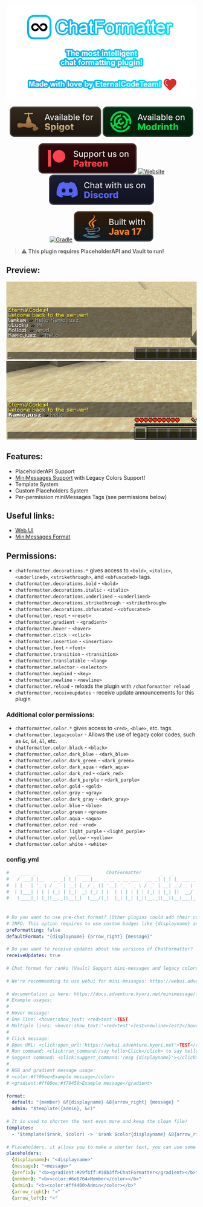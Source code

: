 <div align="center">

![Readme Banner](assets/img/chatformatter.png)

[![Available on Paper](https://raw.githubusercontent.com/intergrav/devins-badges/v3/assets/cozy/supported/spigot_vector.svg)](https://raw.githubusercontent.com/intergrav/devins-badges/1aec26abb75544baec37249f42008b2fcc0e731f/assets/cozy/supported/paper_vector.svg)
[![Available on modrinth](https://raw.githubusercontent.com/intergrav/devins-badges/68af3da1d56294934ece854c43dac9ab1b0eb3e9/assets/cozy/available/modrinth_vector.svg)](https://modrinth.com/plugin/chatformatter)

[![Patreon](https://raw.githubusercontent.com/intergrav/devins-badges/v3/assets/cozy/donate/patreon-plural_vector.svg)](https://www.patreon.com/eternalcode)
[![Website](https://raw.githubusercontent.com/intergrav/devins-badges/v3/assets/cozy/documentation/website_vector.svg)](https://eternalcode.pl/)
[![Discord](https://raw.githubusercontent.com/intergrav/devins-badges/v3/assets/cozy/social/discord-plural_vector.svg)](https://discord.gg/FQ7jmGBd6c)

[![Gradle](https://raw.githubusercontent.com/intergrav/devins-badges/v3/assets/cozy/built-with/gradle_vector.svg)](https://gradle.org/)
[![Java](https://raw.githubusercontent.com/intergrav/devins-badges/v3/assets/cozy/built-with/java17_vector.svg)](https://www.java.com/)

</div>

> ⚠ **This plugin requires PlaceholderAPI and Vault to run!**

## Preview:
![1](assets/gif/ChatFormatterHoverPlayerInfo.gif)
![2](assets/gif/ChatFormatterClickableMessage2.gif)

## Features:

- PlaceholderAPI Support
- [MiniMessages Support](https://docs.adventure.kyori.net/minimessage/format.html) with Legacy Colors Support!
- Template System
- Custom Placeholders System
- Per-permission miniMessages Tags (see permissions below)

## Useful links:

- [Web UI](https://webui.adventure.kyori.net)
- [MiniMessages Format](https://docs.adventure.kyori.net/minimessage/format.html)

## Permissions:

- `chatformatter.decorations.*` gives access to `<bold>`, `<italic>`, `<underlined>`, `<strikethrough>`, and `<obfuscated>` tags.
- `chatformatter.decorations.bold` - `<bold>`
- `chatformatter.decorations.italic` - `<italic>`
- `chatformatter.decorations.underlined` - `<underlined>`
- `chatformatter.decorations.strikethrough` - `<strikethrough>`
- `chatformatter.decorations.obfuscated` - `<obfuscated>`
- `chatformatter.reset` - `<reset>`
- `chatformatter.gradient` - `<gradient>`
- `chatformatter.hover` - `<hover>`
- `chatformatter.click` - `<click>`
- `chatformatter.insertion` - `<insertion>`
- `chatformatter.font` - `<font>`
- `chatformatter.transition` - `<transition>`
- `chatformatter.translatable` - `<lang>`
- `chatformatter.selector` - `<selector>`
- `chatformatter.keybind` - `<key>`
- `chatformatter.newline` - `<newline>`
- `chatformatter.reload` - reloads the plugin with `/chatformatter reload`
- `chatformatter.receiveupdates` - receive update announcements for this plugin

### Additional color permissions:

- `chatformatter.color.*` gives access to `<red>`, `<blue>`, etc. tags.
- `chatformatter.legacycolor` - Allows the use of legacy color codes, such as `&c`, `&4`, `&l`, etc.
- `chatformatter.color.black` - `<black>`
- `chatformatter.color.dark_blue` - `<dark_blue>`
- `chatformatter.color.dark_green` - `<dark_green>`
- `chatformatter.color.dark_aqua` - `<dark_aqua>`
- `chatformatter.color.dark_red` - `<dark_red>`
- `chatformatter.color.dark_purple` - `<dark_purple>`
- `chatformatter.color.gold` - `<gold>`
- `chatformatter.color.gray` - `<gray>`
- `chatformatter.color.dark_gray` - `<dark_gray>`
- `chatformatter.color.blue` - `<blue>`
- `chatformatter.color.green` - `<green>`
- `chatformatter.color.aqua` - `<aqua>`
- `chatformatter.color.red` - `<red>`
- `chatformatter.color.light_purple` - `<light_purple>`
- `chatformatter.color.yellow` - `<yellow>`
- `chatformatter.color.white` - `<white>`

### config.yml

```yaml
#    ____ _           _   _____      ChatFormatter       _   _            
#   / ___| |__   __ _| |_|  ___|__  _ __ _ __ ___   __ _| |_| |_ ___ _ __ 
#  | |   | '_ \ / _` | __| |_ / _ \| '__| '_ ` _ \ / _` | __| __/ _ \ '__|
#  | |___| | | | (_| | |_|  _| (_) | |  | | | | | | (_| | |_| ||  __/ |   
#   \____|_| |_|\__,_|\__|_|  \___/|_|  |_| |_| |_|\__,_|\__|\__\___|_|   


# Do you want to use pre-chat format? (Other plugins could add their custom prefixes etc.)
# INFO: This option requires to use custom badges like {displayname} and {message} in each message.
preFormatting: false
defaultFormat: "{displayname} {arrow_right} {message}"

# Do you want to receive updates about new versions of ChatFormatter?
receiveUpdates: true

# Chat format for ranks (Vault) Support mini-messages and legacy colors

# We're recommending to use webui for mini-messages: https://webui.adventure.kyori.net/

# documentation is here: https://docs.adventure.kyori.net/minimessage/format.html
# Example usages:
# 
# Hover message:
# One line: <hover:show_text:'<red>test'>TEST
# Multiple lines: <hover:show_text:'<red>test'>Test<newline>Test2</hover>
# 
# Click message:
# Open URL: <click:open_url:'https://webui.adventure.kyori.net'>TEST</click>
# Run command: <click:run_command:/say hello>Click</click> to say hello
# Suggest command: <click:suggest_command:'/msg {displayname}'></click>
# 
# RGB and gradient message usage: 
# <color:#ff00ee>Example message</color>
# <gradient:#ff00ee:#f79459>Example message</gradient>

format:
  default: "{member} &f{displayname} &8{arrow_right} {message} "
  admin: "$template({admin}, &c)"

# It is used to shorten the text even more and keep the clean file!
templates:
  - "$template($rank, $color) -> '$rank $color{displayname} &8{arrow_right} $color{message}'"

# Placeholders, it allows you to make a shorter text, you can use some prefixes, characters etc. 
placeholders:
  {displayname}: "<displayname>"
  {message}: "<message>"
  {prefix}: "<b><gradient:#29fbff:#38b3ff>ChatFormatter</gradient></b>"
  {member}: "<b><color:#6e6764>Member</color></b>"
  {admin}: "<b><color:#ff4400>Admin</color></b>"
  {arrow_right}: "»"
  {arrow_left}: "«"
```



